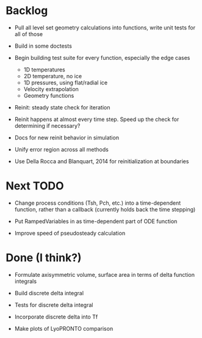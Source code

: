 # Backlog

- Pull all level set geometry calculations into functions, write unit tests for all of those

- Build in some doctests
- Begin building test suite for every function, especially the edge cases
    - 1D temperatures
    - 2D temperature, no ice
    - 1D pressures, using flat/radial ice
    - Velocity extrapolation
    - Geometry functions

- Reinit: steady state check for iteration
- Reinit happens at almost every time step. Speed up the check for determining if necessary?
- Docs for new reinit behavior in simulation
- Unify error region across all methods
- Use Della Rocca and Blanquart, 2014 for reinitialization at boundaries

# Next TODO



- Change process conditions (Tsh, Pch, etc.) into a time-dependent function, rather than a callback (currently holds back the time stepping)
- Put RampedVariables in as time-dependent part of ODE function

- Improve speed of pseudosteady calculation

# Done (I think?)

- Formulate axisymmetric volume, surface area in terms of delta function integrals
- Build discrete delta integral
- Tests for discrete delta integral
- Incorporate discrete delta into Tf

- Make plots of LyoPRONTO comparison